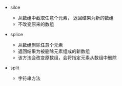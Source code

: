 - silce
    - 从数组中截取任意个元素， 返回结果为新的数组
    - 不改变原来的数组

- splice
    - 从数组删除任意个元素
    - 返回结果为被删除元素组成的新数组
    - 该方法会改变原数组，会将指定元素从数组中删除

- split
    - 字符串方法